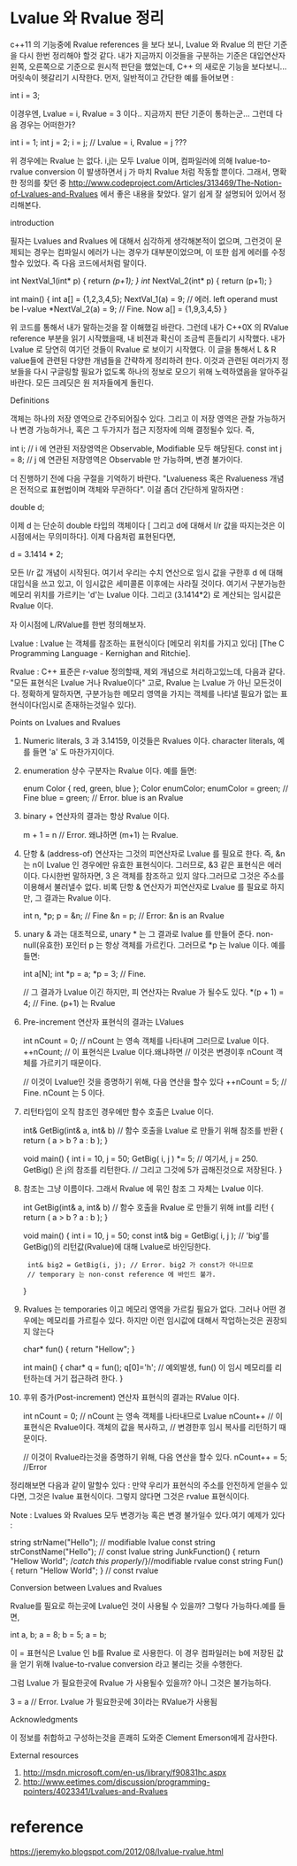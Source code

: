 # Lvalue 와 Rvalue 정리
c++11 의 기능중에 Rvalue references 을 보다 보니, Lvalue 와 Rvalue 의 판단 기준을 다시 한번 정리해야 할것 같다. 내가 지금까지 이것들을 구분하는 기준은 대입연산자 왼쪽, 오른쪽으로 기준으로 원시적 판단을 했었는데, C++ 의 새로운 기능을 보다보니...머릿속이 헷갈리기 시작한다.
먼저, 일반적이고 간단한 예를 들어보면 :

int i = 3;

이경우엔, Lvalue = i, Rvalue = 3 이다.. 지금까지 판단 기준이 통하는군...
그런데 다음 경우는 어떠한가?

int i = 1;
int j = 2;
i = j; // Lvalue = i, Rvalue = j ???

위 경우에는 Rvalue 는 없다. i,j는 모두 Lvalue 이며, 컴파일러에 의해 lvalue-to-rvalue conversion 이 발생하면서 j 가 마치 Rvalue 처럼 작동할 뿐이다. 그래서, 명확한 정의를 찾던 중 http://www.codeproject.com/Articles/313469/The-Notion-of-Lvalues-and-Rvalues 에서 좋은 내용을 찾았다. 알기 쉽게 잘 설명되어 있어서 정리해본다.

introduction

필자는 Lvalues and Rvalues 에 대해서 심각하게 생각해본적이 없으며, 그런것이 문제되는 경우는 컴파일시 에러가 나는 경우가 대부분이었으며, 이 또한 쉽게 에러를 수정할수 있었다.
즉 다음 코드에서처럼 말이다.

int  NextVal_1(int* p) { return *(p+1); }
int* NextVal_2(int* p) { return (p+1); }

int main()
{
    int a[] = {1,2,3,4,5};
    NextVal_1(a) = 9;   // 에러. left operand must be l-value
    *NextVal_2(a) = 9;    // Fine. Now a[] = {1,9,3,4,5}
}

위 코드를 통해서 내가 말하는것을 잘 이해했길 바란다. 그런데 내가 C++0X 의 RValue reference 부분을 읽기 시작했을때, 내 비젼과 확신이 조금씩 흔들리기 시작했다. 내가 Lvalue 로 당연히 여기던 것들이 Rvalue 로 보이기 시작했다. 이 글을 통해서 L & R value들에 관련된 다양한 개념들을 간략하게 정리하려 한다. 이것과 관련된 여러가지 정보들을 다시 구글링할 필요가 없도록 하나의 정보로 모으기 위해 노력하였음을 알아주길 바란다. 모든 크레딧은 원 저자들에게 돌린다.



Definitions

객체는 하나의 저장 영역으로 간주되어질수 있다. 그리고 이 저장 영역은 관찰 가능하거나 변경 가능하거나, 혹은 그 두가지가 접근 지정자에 의해 결정될수 있다. 즉,

int i;                    // i 에 연관된 저장영역은 Observable, Modifiable 모두 해당된다.
const int j = 8;   // j 에 연관된 저장영역은 Observable 만 가능하며, 변경 불가이다.

더 진행하기 전에 다음 구절을 기억하기 바란다. "Lvalueness 혹은 Rvalueness 개념은 전적으로 표현법이며 객체와 무관하다". 이걸 좀더 간단하게 말하자면 :

double d;

이제 d 는 단순히 double 타입의 객체이다 [ 그리고 d에 대해서 l/r 값을 따지는것은 이시점에서는 무의미하다]. 이제 다음처럼 표현된다면,

d = 3.1414 * 2;

모든 l/r 값 개념이 시작된다. 여기서 우리는 수치 연산으로 임시 값을 구한후 d 에 대해 대입식을 쓰고 있고, 이 임시값은 세미콜론 이후에는 사라질 것이다. 여기서 구분가능한 메모리 위치를 가르키는 'd'는 Lvalue 이다. 그리고 (3.1414*2) 로 계산되는 임시값은 Rvalue 이다.

자 이시점에 L/RValue를 한번 정의해보자.

Lvalue : Lvalue 는 객체를 참조하는 표현식이다 [메모리 위치를 가지고 있다] [The C Programming Language - Kernighan and Ritchie].

Rvalue : C++ 표준은 r-value 정의할때, 제외 개념으로 처리하고있느데, 다음과 같다. "모든 표현식은 Lvalue 거나 Rvalue이다" 고로, Rvalue 는 Lvalue 가 아닌 모든것이다. 정확하게 말하자면, 구분가능한 메모리 영역을 가지는 객체를 나타낼 필요가 없는 표현식이다(임시로 존재하는것일수 있다).

Points on Lvalues and Rvalues

1. Numeric literals, 3 과 3.14159, 이것들은 Rvalues 이다. character literals, 예를 들면 'a' 도 마찬가지이다.

2. enumeration 상수 구분자는 Rvalue 이다. 예를 들면:

    enum Color { red, green, blue };
    Color enumColor;
    enumColor = green;    // Fine
    blue = green;         // Error. blue is an Rvalue

3. binary + 연산자의 결과는 항상 Rvalue 이다.

    m + 1 = n  // Error. 왜냐하면 (m+1) 는 Rvalue.

4. 단항 & (address-of) 연산자는 그것의 피연산자로 Lvalue 를 필요로 한다. 즉, &n는 n이  Lvalue 인 경우에만 유효한 표현식이다. 그러므로, &3 같은 표현식은 에러이다. 다시한번 말하자면, 3 은 객체를 참조하고 있지 않다.그러므로 그것은 주소를 이용해서 불러낼수 없다. 비록 단항 & 연산자가 피연산자로 Lvalue 를 필요로 하지만, 그 결과는 Rvalue 이다.

    int n, *p;
    p = &n;     // Fine
    &n = p;     // Error: &n is an Rvalue

5. unary & 과는 대조적으로, unary * 는 그 결과로 lvalue 를 만들어 준다. non-null(유효한) 포인터 p 는 항상 객체를 가르킨다. 그러므로 *p 는 lvalue 이다. 예를 들면:

    int a[N];
    int *p = a;
    *p = 3;         // Fine.

    // 그 결과가 Lvalue 이긴 하지만, 피 연산자는 Rvalue 가 될수도 있다.
    *(p + 1) = 4; // Fine. (p+1) 는 Rvalue

6. Pre-increment 연산자 표현식의 결과는 LValues

    int nCount = 0;   // nCount 는 영속 객체를 나타내며 그러므로 Lvalue 이다.
    ++nCount;          // 이 표현식은 Lvalue 이다.왜냐하면
                                // 이것은 변경이후 nCount 객체를 가르키기 때문이다.

    // 이것이 Lvalue인 것을 증명하기 위해, 다음 연산을 할수 있다
    ++nCount = 5;    // Fine. nCount 는 5 이다.

7. 리턴타입이 오직 참조인 경우에만 함수 호출은 Lvalue 이다.

    int& GetBig(int& a, int& b)    // 함수 호출을 Lvalue 로 만들기 위해 참조를 반환
    {
        return ( a > b ? a : b );
    }

    void main()
    {
        int i = 10, j = 50;
        GetBig( i, j ) *= 5;
        // 여기서, j = 250. GetBig() 은 j의 참조를 리턴한다.
        // 그리고 그것에 5가 곱해진것으로 저장된다.
}

8. 참조는 그냥 이름이다. 그래서 Rvalue 에 묶인 참조 그 자체는 Lvalue 이다.

    int GetBig(int& a, int& b)    // 함수 호출을 Rvalue 로 만들기 위해 int를 리턴
    {
        return ( a > b ? a : b );
    }

    void main()
    {
        int i = 10, j = 50;
        const int& big = GetBig( i, j );
        // 'big'를 GetBig()의 리턴값(Rvalue)에 대해 Lvalue로 바인딩한다.

        int& big2 = GetBig(i, j); // Error. big2 가 const가 아니므로
        // temporary 는 non-const reference 에 바인드 불가.
    }

9. Rvalues 는 temporaries 이고 메모리 영역을 가르킬 필요가 없다. 그러나 어떤 경우에는 메모리를 가르킬수 있다. 하지만 이런 임시값에 대해서 작업하는것은 권장되지 않는다

    char* fun() { return "Hellow"; }

    int main()
    {
        char* q = fun();
        q[0]='h';    // 예외발생, fun() 이 임시 메모리를 리턴하는데 거기 접근하려 한다.
    }

10. 후위 증가(Post-increment) 연산자 표현식의 결과는 RValue 이다.

    int nCount = 0;  // nCount 는 영속 객체를 나타내므로 Lvalue
    nCount++          // 이 표현식은 Rvalue이다. 객체의 값을 복사하고,
                               // 변경한후 임시 복사를 리턴하기 때문이다.

    // 이것이 Rvalue라는것을 증명하기 위해, 다음 연산을 할수 있다.
    nCount++ = 5; //Error

정리해보면 다음과 같이 말할수 있다 :
만약 우리가 표현식의 주소를 안전하게 얻을수 있다면, 그것은 lvalue 표현식이다. 그렇지 않다면 그것은 rvalue 표현식이다.

Note : Lvalues 와 Rvalues 모두 변경가능 혹은 변경 불가일수 있다.여기 예제가 있다 :

string strName("Hello");                               // modifiable lvalue
const string strConstName("Hello");                // const lvalue
string JunkFunction() { return "Hellow World"; /*catch this properly*/}//modifiable rvalue
const string Fun() { return "Hellow World"; }      // const rvalue

Conversion between Lvalues and Rvalues

Rvalue를 필요로 하는곳에 Lvalue인 것이 사용될 수 있을까? 그렇다 가능하다.예를 들면,

int a, b;
a = 8;
b = 5;
a = b;

이 = 표현식은 Lvalue 인 b를 Rvalue 로 사용한다. 이 경우 컴파일러는 b에 저장된 값을 얻기 위해 lvalue-to-rvalue conversion 라고 불리는 것을 수행한다.

그럼 Lvalue 가 필요한곳에 Rvalue 가 사용될수 있을까? 아니 그것은 불가능하다.

3 = a    // Error. Lvalue 가 필요한곳에 3이라는 RValue가 사용됨

Acknowledgments

이 정보를 취합하고 구성하는것을 흔쾌히 도와준 Clement Emerson에게 감사한다.

External resources

1. http://msdn.microsoft.com/en-us/library/f90831hc.aspx
2. http://www.eetimes.com/discussion/programming-pointers/4023341/Lvalues-and-Rvalues

# reference 

https://jeremyko.blogspot.com/2012/08/lvalue-rvalue.html  

